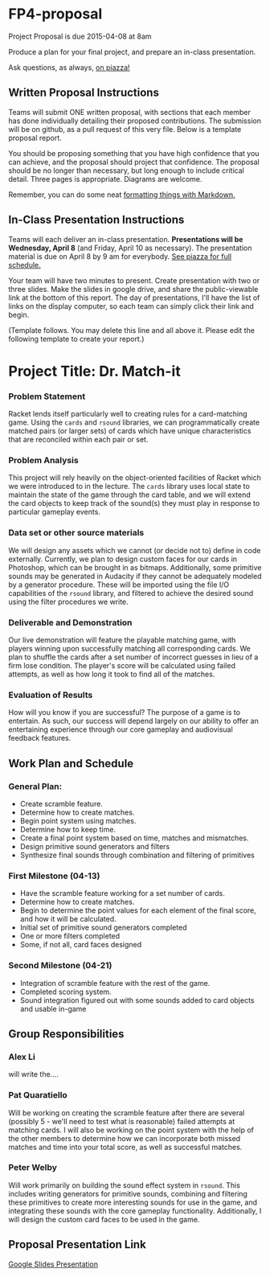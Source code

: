 # FP4-proposal
Project Proposal is due 2015-04-08 at 8am

Produce a plan for your final project, and prepare an in-class presentation.

Ask questions, as always, [on piazza!][piazza]

## Written Proposal Instructions

Teams will submit ONE written proposal, with sections that each member has done individually detailing their proposed contributions. The submission will be on github, as a pull request of this very file. Below is a template proposal report.

You should be proposing something that you have high confidence that you can achieve, and the proposal should project that confidence.
The proposal should be no longer than necessary, but long enough to include critical detail. Three pages is appropriate. Diagrams are welcome.

Remember, you can do some neat [formatting things with Markdown.][markdown]

## In-Class Presentation Instructions
Teams will each deliver an in-class presentation. **Presentations will be Wednesday, April 8** (and Friday, April 10 as necessary). The presentation material is due on April 8 by 9 am for everybody. [See piazza for full schedule.][piazza]

Your team will have two minutes to present. Create presentation with two or three slides. Make the slides in google drive, and share the public-viewable link at the bottom of this report. The day of presentations, I'll have the list of links on the display computer, so each team can simply click their link and begin.

(Template follows. You may delete this line and all above it. Please edit the following template to create your report.)

# Project Title: Dr. Match-it
### Problem Statement
Racket lends itself particularly well to creating rules for a card-matching game. Using the `cards` and `rsound` libraries, we can programmatically create matched pairs (or larger sets) of cards which have unique characteristics that are reconciled within each pair or set.

### Problem Analysis
<!--
Explain what approaches from class you will bring to bear on the problem. Be explicit and succinct.
-->
This project will rely heavily on the object-oriented facilities of Racket which we were introduced to in the lecture. The `cards` library uses local state to maintain the state of the game through the card table, and we will extend the card objects to keep track of the sound(s) they must play in response to particular gameplay events.

### Data set or other source materials
<!--
If you will be working with existing data, where will you get those data from? (Dowload it from a website? access it in a database? create it in a simulation you will build....)

How will you convert that data into a form usable for your project?  

Do your homework here: if you are pulling data from somewhere, actually go download it and look at it. Explain in some detail what your plan is for accomplishing the necessary processing.

If you are using some other starting materails, explain what they are. Basically: anything you plan to use that isn't code.
-->
We will design any assets which we cannot (or decide not to) define in code externally. Currently, we plan to design custom faces for our cards in Photoshop, which can be brought in as bitmaps. Additionally, some primitive sounds may be generated in Audacity if they cannot be adequately modeled by a generator procedure. These will be imported using the file I/O capabilities of the `rsound` library, and filtered to achieve the desired sound using the filter procedures we write.

### Deliverable and Demonstration
Our live demonstration will feature the playable matching game, with players winning upon successfully matching all corresponding cards. We plan to shuffle the cards after a set number of incorrect guesses in lieu of a firm lose condition. The player's score will be calculated using failed attempts, as well as how long it took to find all of the matches.

### Evaluation of Results
How will you know if you are successful?
The purpose of a game is to entertain. As such, our success will depend largely on our ability to offer an entertaining experience through our core gameplay and audiovisual feedback features.

## Work Plan and Schedule
<!--
Explain how you will go from proposal to finished product. Write your general plan here.
There are three deliverable milestones to explicitly define, below. The nature of deliverables depend on your project, but may include things like processed data ready for import, core algorithms implemented, interface design prototyped, etc.

You will be expected to turn in code, documentation, and data (as appropriate) at each of these stages, so take care in writing concrete steps for your schedule.

In this general plan, and in the deliverables below.
-->
### General Plan:

* Create scramble feature.
* Determine how to create matches.
* Begin point system using matches.
* Determine how to keep time.
* Create a final point system based on time, matches and mismatches.
* Design primitive sound generators and filters
* Synthesize final sounds through combination and filtering of primitives

### First Milestone (04-13)
* Have the scramble feature working for a set number of cards.
* Determine how to create matches.
* Begin to determine the point values for each element of the final score, and how it will be calculated.
* Initial set of primitive sound generators completed
* One or more filters completed
* Some, if not all, card faces designed

### Second Milestone (04-21)
* Integration of scramble feature with the rest of the game.
* Completed scoring system.
* Sound integration figured out with some sounds added to card objects and usable in-game

## Group Responsibilities
<!--
Here each group member gets a section where they, as an individual, detail what they are responsible for in this project. Each group member writes their own Responsibility section. Include the milestones and final deliverable.
-->

### Alex Li
will write the....

### Pat Quaratiello
Will be working on creating the scramble feature after there are several (possibly 5 - we'll need to test what is reasonable) failed attempts at matching cards. I will also be working on the point system with the help of the other members to determine how we can incorporate both missed matches and time into your total score, as well as successful matches.

### Peter Welby
Will work primarily on building the sound effect system in `rsound`. This includes writing generators for primitive sounds, combining and filtering these primitives to create more interesting sounds for use in the game, and integrating these sounds with the core gameplay functionality. Additionally, I will design the custom card faces to be used in the game.

## Proposal Presentation Link
[Google Slides Presentation][presentation]

<!-- Links -->
[piazza]: https://piazza.com/class/i55is8xqqwhmr?cid=453
[markdown]: https://help.github.com/articles/markdown-basics/
[presentation]: https://docs.google.com/presentation/d/1RS-RpMVcs_PuakTo_GzXePOPTVv_1goc3mxZHn5pIWY/edit?usp=sharing
